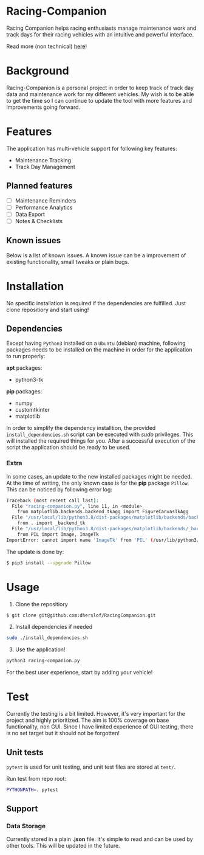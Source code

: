 # Racing-Companion
Racing Companion helps racing enthusiasts manage maintenance work and track days for their racing vehicles with an intuitive and powerful interface.

Read more (non technical) [here](https://dherslof.github.io/RacingCompanion/)!

# Background
Racing-Companion is a personal project in order to keep track of track day data and maintenance work for my different vehicles. My wish is to be able to get the time
so I can continue to update the tool with more features and improvements going forward.

# Features
The application has multi-vehicle support for following key features:
* Maintenance Tracking
* Track Day Management

## Planned features
- [ ] Maintenance Reminders
- [ ] Performance Analytics
- [ ] Data Export
- [ ] Notes & Checklists

## Known issues
Below is a list of known issues. A known issue can be a improvement of existing functionality, small tweaks or plain bugs.

# Installation
No specific installation is required if the dependencies are fulfilled. Just clone repositiory and start using!

## Dependencies
Except having `Python3` installed on a `Ubuntu` (debian) machine, following packages needs to be installed on the machine in order for the application to run properly:

**apt** packages:
* python3-tk

**pip** packages:
* numpy
* customtkinter
* matplotlib

In order to simplify the dependency installtion, the provided `install_dependencies.sh` script can be executed with *sudo* privileges. This will installed the required things for you.
After a successful execution of the script the application should be ready to be used.

### Extra
In some cases, an update to the new installed packages might be needed. At the time of writing, the only known case is for the **pip** package `Pillow`. This can be noticed by following error log:
```bash
Traceback (most recent call last):
  File "racing-companion.py", line 11, in <module>
    from matplotlib.backends.backend_tkagg import FigureCanvasTkAgg
  File "/usr/local/lib/python3.8/dist-packages/matplotlib/backends/backend_tkagg.py", line 1, in <module>
    from . import _backend_tk
  File "/usr/local/lib/python3.8/dist-packages/matplotlib/backends/_backend_tk.py", line 15, in <module>
    from PIL import Image, ImageTk
ImportError: cannot import name 'ImageTk' from 'PIL' (/usr/lib/python3/dist-packages/PIL/__init__.py)
```

The update is done by:
```bash
$ pip3 install --upgrade Pillow
```

# Usage
1. Clone the repositiory
```bash
$ git clone git@github.com:dherslof/RacingCompanion.git
```
2. Install dependencies if needed
```bash
sudo ./install_dependencies.sh
```
3. Use the application!
```bash
python3 racing-companion.py
```

For the best user experience, start by adding your vehicle!

# Test
Currently the testing is a bit limited. However, it's very important for the project and highly prioritized. The aim is 100% coverage on base functionality, non GUI. Since I have limited experience of GUI testing, there is no set target but it should not be forgotten!

## Unit tests
`pytest` is used for unit testing, and unit test files are stored at `test/`.

Run test from repo root:
```bash
PYTHONPATH=. pytest
```

## Support
### Data Storage
Currently stored in a plain **.json** file. It's simple to read and can be used by other tools. This will be updated in the future.
